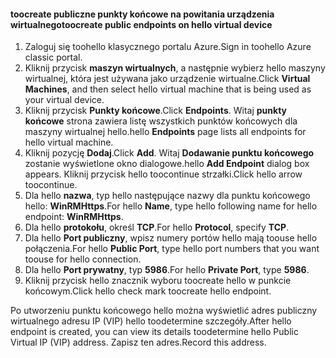 #### <a name="toocreate-public-endpoints-on-hello-virtual-device"></a><span data-ttu-id="8e6dc-101">toocreate publiczne punkty końcowe na powitania urządzenia wirtualnego</span><span class="sxs-lookup"><span data-stu-id="8e6dc-101">toocreate public endpoints on hello virtual device</span></span>

1. <span data-ttu-id="8e6dc-102">Zaloguj się toohello klasycznego portalu Azure.</span><span class="sxs-lookup"><span data-stu-id="8e6dc-102">Sign in toohello Azure classic portal.</span></span>
2. <span data-ttu-id="8e6dc-103">Kliknij przycisk **maszyn wirtualnych**, a następnie wybierz hello maszyny wirtualnej, która jest używana jako urządzenie wirtualne.</span><span class="sxs-lookup"><span data-stu-id="8e6dc-103">Click **Virtual Machines**, and then select hello virtual machine that is being used as your virtual device.</span></span>
3. <span data-ttu-id="8e6dc-104">Kliknij przycisk **Punkty końcowe**.</span><span class="sxs-lookup"><span data-stu-id="8e6dc-104">Click **Endpoints**.</span></span> <span data-ttu-id="8e6dc-105">Witaj **punkty końcowe** strona zawiera listę wszystkich punktów końcowych dla maszyny wirtualnej hello.</span><span class="sxs-lookup"><span data-stu-id="8e6dc-105">hello **Endpoints** page lists all endpoints for hello virtual machine.</span></span>
4. <span data-ttu-id="8e6dc-106">Kliknij pozycję **Dodaj**.</span><span class="sxs-lookup"><span data-stu-id="8e6dc-106">Click **Add**.</span></span> <span data-ttu-id="8e6dc-107">Witaj **Dodawanie punktu końcowego** zostanie wyświetlone okno dialogowe.</span><span class="sxs-lookup"><span data-stu-id="8e6dc-107">hello **Add Endpoint** dialog box appears.</span></span> <span data-ttu-id="8e6dc-108">Kliknij przycisk hello toocontinue strzałki.</span><span class="sxs-lookup"><span data-stu-id="8e6dc-108">Click hello arrow toocontinue.</span></span>
5. <span data-ttu-id="8e6dc-109">Dla hello **nazwa**, typ hello następujące nazwy dla punktu końcowego hello: **WinRMHttps**.</span><span class="sxs-lookup"><span data-stu-id="8e6dc-109">For hello **Name**, type hello following name for hello endpoint: **WinRMHttps**.</span></span>
6. <span data-ttu-id="8e6dc-110">Dla hello **protokołu**, określ **TCP**.</span><span class="sxs-lookup"><span data-stu-id="8e6dc-110">For hello **Protocol**, specify **TCP**.</span></span>
7. <span data-ttu-id="8e6dc-111">Dla hello **Port publiczny**, wpisz numery portów hello mają toouse hello połączenia.</span><span class="sxs-lookup"><span data-stu-id="8e6dc-111">For hello **Public Port**, type hello port numbers that you want toouse for hello connection.</span></span>
8. <span data-ttu-id="8e6dc-112">Dla hello **Port prywatny**, typ **5986**.</span><span class="sxs-lookup"><span data-stu-id="8e6dc-112">For hello **Private Port**, type **5986**.</span></span>
9. <span data-ttu-id="8e6dc-113">Kliknij przycisk hello znacznik wyboru toocreate hello w punkcie końcowym.</span><span class="sxs-lookup"><span data-stu-id="8e6dc-113">Click hello check mark toocreate hello endpoint.</span></span>

<span data-ttu-id="8e6dc-114">Po utworzeniu punktu końcowego hello można wyświetlić adres publiczny wirtualnego adresu IP (VIP) hello toodetermine szczegóły.</span><span class="sxs-lookup"><span data-stu-id="8e6dc-114">After hello endpoint is created, you can view its details toodetermine hello Public Virtual IP (VIP) address.</span></span> <span data-ttu-id="8e6dc-115">Zapisz ten adres.</span><span class="sxs-lookup"><span data-stu-id="8e6dc-115">Record this address.</span></span>

